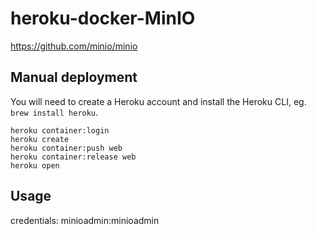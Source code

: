 # heroku-docker-MinIO

https://github.com/minio/minio

## Manual deployment

You will need to create a Heroku account and install the Heroku CLI, eg.
`brew install heroku`.

```
heroku container:login
heroku create
heroku container:push web
heroku container:release web
heroku open
```

## Usage

credentials:
minioadmin:minioadmin
